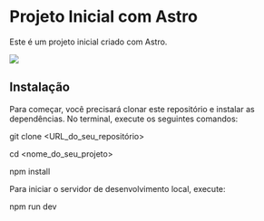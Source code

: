 # Projeto Inicial com Astro

Este é um projeto inicial criado com Astro.

<img src="![image](https://github.com/Amanayaradev/Astro-Front-Bikcraft/assets/99840582/0cdc1c55-6daa-4a07-8e54-651038b21b24)
"/>

## Instalação

Para começar, você precisará clonar este repositório e instalar as dependências. No terminal, execute os seguintes comandos:

git clone <URL_do_seu_repositório>

cd <nome_do_seu_projeto>

npm install

Para iniciar o servidor de desenvolvimento local, execute:

npm run dev
